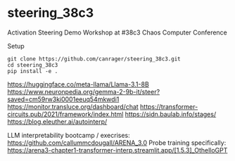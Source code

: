 # steering_38c3
Activation Steering Demo Workshop at #38c3 Chaos Computer Conference


Setup
```
git clone https://github.com/canrager/steering_38c3.git
cd steering_38c3
pip install -e .
```


https://huggingface.co/meta-llama/Llama-3.1-8B
https://www.neuronpedia.org/gemma-2-9b-it/steer?saved=cm59rw3ki0001eeuq54mkwdi1
https://monitor.transluce.org/dashboard/chat
https://transformer-circuits.pub/2021/framework/index.html
https://sidn.baulab.info/stages/
https://blog.eleuther.ai/autointerp/

LLM interpretability bootcamp / execrises:
https://github.com/callummcdougall/ARENA_3.0
Probe training specifically: https://arena3-chapter1-transformer-interp.streamlit.app/[1.5.3]_OthelloGPT